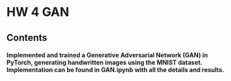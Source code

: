 # HW 4 GAN

## Contents

#### Implemented and trained a Generative Adversarial Network (GAN) in PyTorch, generating handwritten images using the MNIST dataset. Implementation can be found in GAN.ipynb with all the details and results.
